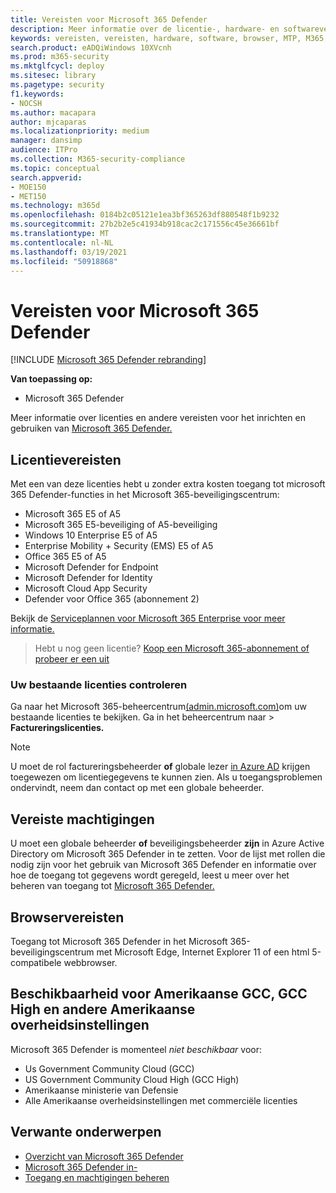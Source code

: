 ```yaml
---
title: Vereisten voor Microsoft 365 Defender
description: Meer informatie over de licentie-, hardware- en softwarevereisten en andere configuratie-instellingen voor Microsoft 365 Defender
keywords: vereisten, vereisten, hardware, software, browser, MTP, M365, licentie, E5, A5, EMS, aankoop
search.product: eADQiWindows 10XVcnh
ms.prod: m365-security
ms.mktglfcycl: deploy
ms.sitesec: library
ms.pagetype: security
f1.keywords:
- NOCSH
ms.author: macapara
author: mjcaparas
ms.localizationpriority: medium
manager: dansimp
audience: ITPro
ms.collection: M365-security-compliance
ms.topic: conceptual
search.appverid:
- MOE150
- MET150
ms.technology: m365d
ms.openlocfilehash: 0184b2c05121e1ea3bf365263df880548f1b9232
ms.sourcegitcommit: 27b2b2e5c41934b918cac2c171556c45e36661bf
ms.translationtype: MT
ms.contentlocale: nl-NL
ms.lasthandoff: 03/19/2021
ms.locfileid: "50918868"
---
```

# <a name="microsoft-365-defender-prerequisites"></a>Vereisten voor Microsoft 365 Defender

[!INCLUDE [Microsoft 365 Defender rebranding](../includes/microsoft-defender.md)]


**Van toepassing op:**
- Microsoft 365 Defender

Meer informatie over licenties en andere vereisten voor het inrichten en gebruiken van [Microsoft 365 Defender.](microsoft-threat-protection.md)

## <a name="licensing-requirements"></a>Licentievereisten
Met een van deze licenties hebt u zonder extra kosten toegang tot microsoft 365 Defender-functies in het Microsoft 365-beveiligingscentrum:

- Microsoft 365 E5 of A5
- Microsoft 365 E5-beveiliging of A5-beveiliging
- Windows 10 Enterprise E5 of A5
- Enterprise Mobility + Security (EMS) E5 of A5 
- Office 365 E5 of A5
- Microsoft Defender for Endpoint
- Microsoft Defender for Identity 
- Microsoft Cloud App Security
- Defender voor Office 365 (abonnement 2)

Bekijk de [Serviceplannen voor Microsoft 365 Enterprise voor meer informatie.](https://www.microsoft.com/licensing/product-licensing/microsoft-365-enterprise)

> Hebt u nog geen licentie? [Koop een Microsoft 365-abonnement of probeer er een uit](../../commerce/try-or-buy-microsoft-365.md?view=o365-worldwide)

### <a name="check-your-existing--licenses"></a>Uw bestaande licenties controleren
Ga naar het Microsoft 365-beheercentrum[(admin.microsoft.com)](https://admin.microsoft.com/)om uw bestaande licenties te bekijken. Ga in het beheercentrum naar   >  **Factureringslicenties.**

>[!NOTE]
> U moet de rol factureringsbeheerder  **of** globale lezer [in Azure AD](/azure/active-directory/users-groups-roles/directory-assign-admin-roles#available-roles) krijgen toegewezen om licentiegegevens te kunnen zien. Als u toegangsproblemen ondervindt, neem dan contact op met een globale beheerder.

## <a name="required-permissions"></a>Vereiste machtigingen
U moet een globale beheerder **of** beveiligingsbeheerder **zijn** in Azure Active Directory om Microsoft 365 Defender in te zetten. Voor de lijst met rollen die nodig zijn voor het gebruik van Microsoft 365 Defender en informatie over hoe de toegang tot gegevens wordt geregeld, leest u meer over het beheren van toegang tot [Microsoft 365 Defender.](mtp-permissions.md)

## <a name="browser-requirements"></a>Browservereisten
Toegang tot Microsoft 365 Defender in het Microsoft 365-beveiligingscentrum met Microsoft Edge, Internet Explorer 11 of een html 5-compatibele webbrowser.

## <a name="availability-to-us-gcc-gcc-high-and-other-us-government-institutions"></a>Beschikbaarheid voor Amerikaanse GCC, GCC High en andere Amerikaanse overheidsinstellingen
Microsoft 365 Defender is momenteel *niet beschikbaar* voor:
- Us Government Community Cloud (GCC)
- US Government Community Cloud High (GCC High)
- Amerikaanse ministerie van Defensie
- Alle Amerikaanse overheidsinstellingen met commerciële licenties

## <a name="related-topics"></a>Verwante onderwerpen
- [Overzicht van Microsoft 365 Defender](microsoft-threat-protection.md)
- [Microsoft 365 Defender in-](mtp-enable.md)
- [Toegang en machtigingen beheren](mtp-permissions.md)